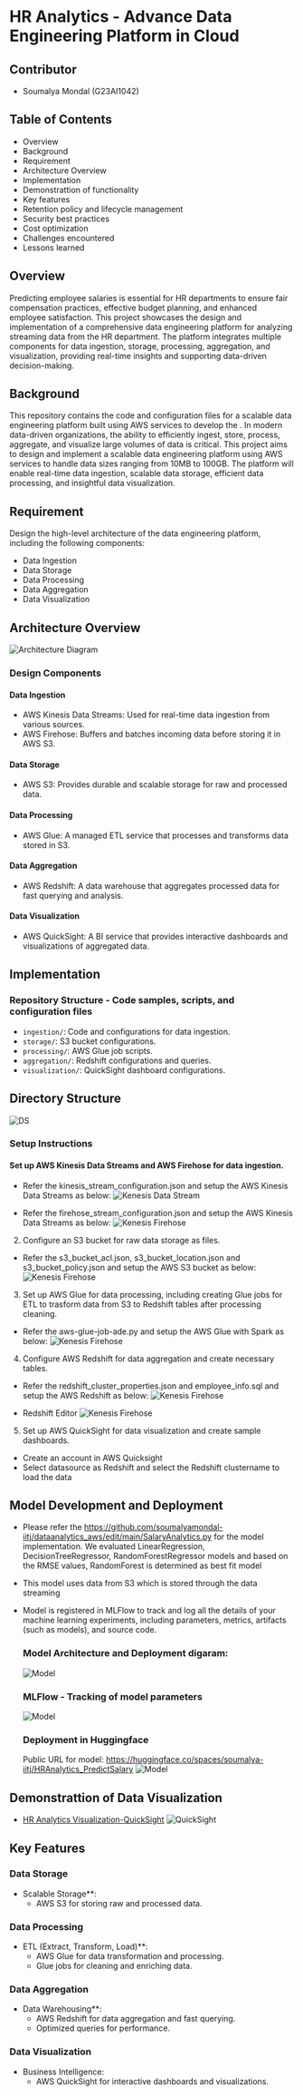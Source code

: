 # HR Analytics - Advance Data Engineering Platform in Cloud

## Contributor
- Soumalya Mondal (G23AI1042)

## Table of Contents
- Overview
- Background
- Requirement
- Architecture Overview
- Implementation
- Demonstrattion of functionality
- Key features
- Retention policy and lifecycle management
- Security best practices
- Cost optimization
- Challenges encountered
- Lessons learned

## Overview
Predicting employee salaries is essential for HR departments to ensure fair compensation practices, effective budget planning, and enhanced employee satisfaction. This project showcases the design and implementation of a comprehensive data engineering platform for analyzing streaming data from the HR department. The platform integrates multiple components for data ingestion, storage, processing, aggregation, and visualization, providing real-time insights and supporting data-driven decision-making.

## Background
This repository contains the code and configuration files for a
scalable data engineering platform built using AWS services to develop the .
In modern data-driven organizations, the ability to efficiently
ingest, store, process, aggregate, and visualize large volumes of data
is critical. This project aims to design and implement a scalable data
engineering platform using AWS services to handle data sizes ranging
from 10MB to 100GB. The platform will enable real-time data ingestion,
scalable data storage, efficient data processing, and insightful data
visualization.

## Requirement
Design the high-level architecture of the data engineering platform, including the following components:
   - Data Ingestion
   - Data Storage
   - Data Processing
   - Data Aggregation
   - Data Visualization


## Architecture Overview
![Architecture Diagram](/Architechture-diagram.png)

### Design Components
#### Data Ingestion
- AWS Kinesis Data Streams: Used for real-time data ingestion from
various sources.
- AWS Firehose: Buffers and batches incoming data before storing it in AWS S3.

#### Data Storage
- AWS S3: Provides durable and scalable storage for raw and processed data.

#### Data Processing
- AWS Glue: A managed ETL service that processes and transforms data
stored in S3.

#### Data Aggregation
- AWS Redshift: A data warehouse that aggregates processed data for
fast querying and analysis.

#### Data Visualization
- AWS QuickSight: A BI service that provides interactive dashboards
and visualizations of aggregated data.


## Implementation
### Repository Structure - Code samples, scripts, and configuration files

- `ingestion/`: Code and configurations for data ingestion.
- `storage/`: S3 bucket configurations.
- `processing/`: AWS Glue job scripts.
- `aggregation/`: Redshift configurations and queries.
- `visualization/`: QuickSight dashboard configurations.

## Directory Structure

![DS](./images/directory_structure.JPG)

### Setup Instructions

#### Set up AWS Kinesis Data Streams and AWS Firehose for data ingestion.

- Refer the kinesis_stream_configuration.json and setup the AWS Kinesis Data Streams as below:
![Kenesis Data Stream](./images/kenesis_stream.JPG)

- Refer the firehose_stream_configuration.json and setup the AWS Kinesis Data Streams as below:
![Kenesis Firehose](./images/kenesis_stream.JPG)

2. Configure an S3 bucket for raw data storage as files.

- Refer the s3_bucket_acl.json, s3_bucket_location.json and  s3_bucket_policy.json and setup the AWS S3 bucket as below:
![Kenesis Firehose](./images/s3_bucket.JPG)


3. Set up AWS Glue for data processing, including creating Glue jobs for ETL 
    to trasform data from S3 to Redshift tables after processing cleaning.

- Refer the aws-glue-job-ade.py and setup the AWS Glue with Spark as below:
![Kenesis Firehose](./images/glue_studio.JPG)

4. Configure AWS Redshift for data aggregation and create necessary tables.

- Refer the redshift_cluster_properties.json and employee_info.sql and setup the AWS Redshift as below:
![Kenesis Firehose](./images/redshift_cluster.JPG)

- Redshift Editor
![Kenesis Firehose](./images/redshift_editor.JPG)

5. Set up AWS QuickSight for data visualization and create sample dashboards.
- Create an account in AWS Quicksight
- Select datasource as Redshift and select the Redshift clustername to load the data

## Model Development and Deployment
- Please refer the https://github.com/soumalyamondal-iitj/dataanalytics_aws/edit/main/SalaryAnalytics.py for the model implementation. We evaluated LinearRegression, DecisionTreeRegressor, RandomForestRegressor models and based on the RMSE values, RandomForest is determined as best fit model
- This model uses data from S3 which is stored through the data streaming
- Model is registered in MLFlow to track and log all the details of your machine learning experiments, including parameters, metrics, artifacts (such as models), and source code.

  ### Model Architecture and Deployment digaram:
  
  ![Model](./images/Model_Building_deployment_architecture.png)

  ### MLFlow - Tracking of model parameters
  ![Model](./images/MLFlow.png)

  
  ### Deployment in Huggingface
  Public URL for model: https://huggingface.co/spaces/soumalya-iitj/HRAnalytics_PredictSalary
  ![Model](./images/HuggingFace.png)



## Demonstrattion of Data Visualization 

- [HR Analytics Visualization-QuickSight](./visualization/HRAnalytics-Visualization-QuickSight.pdf)
  ![QuickSight](./visualization/HRAnalytics-Visualization-QuickSight.png)


## Key Features
### Data Storage
- Scalable Storage**:
  - AWS S3 for storing raw and processed data.

### Data Processing
- ETL (Extract, Transform, Load)**:
  - AWS Glue for data transformation and processing.
  - Glue jobs for cleaning and enriching data.

### Data Aggregation
- Data Warehousing**:
  - AWS Redshift for data aggregation and fast querying.
  - Optimized queries for performance.

### Data Visualization
- Business Intelligence:
  - AWS QuickSight for interactive dashboards and visualizations.






